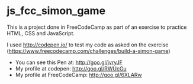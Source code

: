 # js_fcc_simon_game

This is a project done in FreeCodeCamp as part of an exercise to practice HTML, CSS and JavaScript.

I used http://codepen.io/ to test my code as asked on the exercise (https://www.freecodecamp.com/challenges/build-a-simon-game)

- You can see this Pen at: http://goo.gl/jvryJF
- My profile at codepen: http://goo.gl/RWUcGu
- My profile at FreeCodeCamp: http://goo.gl/6XLARw
